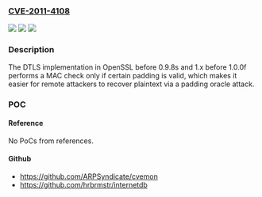 ### [CVE-2011-4108](https://cve.mitre.org/cgi-bin/cvename.cgi?name=CVE-2011-4108)
![](https://img.shields.io/static/v1?label=Product&message=n%2Fa&color=blue)
![](https://img.shields.io/static/v1?label=Version&message=n%2Fa&color=blue)
![](https://img.shields.io/static/v1?label=Vulnerability&message=n%2Fa&color=brighgreen)

### Description

The DTLS implementation in OpenSSL before 0.9.8s and 1.x before 1.0.0f performs a MAC check only if certain padding is valid, which makes it easier for remote attackers to recover plaintext via a padding oracle attack.

### POC

#### Reference
No PoCs from references.

#### Github
- https://github.com/ARPSyndicate/cvemon
- https://github.com/hrbrmstr/internetdb

